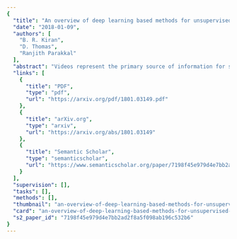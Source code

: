 ```yaml
---
{
  "title": "An overview of deep learning based methods for unsupervised and semi-supervised anomaly detection in videos",
  "date": "2018-01-09",
  "authors": [
    "B. R. Kiran",
    "D. Thomas",
    "Ranjith Parakkal"
  ],
  "abstract": "Videos represent the primary source of information for surveillance applications and are available in large amounts but in most cases contain little or no annotation for supervised learning. This article reviews the state-of-the-art deep learning based methods for video anomaly detection and categorizes them based on the type of model and criteria of detection. We also perform simple studies to understand the different approaches and provide the criteria of evaluation for spatio-temporal anomaly detection.",
  "links": [
    {
      "title": "PDF",
      "type": "pdf",
      "url": "https://arxiv.org/pdf/1801.03149.pdf"
    },
    {
      "title": "arXiv.org",
      "type": "arxiv",
      "url": "https://arxiv.org/abs/1801.03149"
    },
    {
      "title": "Semantic Scholar",
      "type": "semanticscholar",
      "url": "https://www.semanticscholar.org/paper/7198f45e979d4e7bb2ad2f8a5f098ab196c532b6"
    }
  ],
  "supervision": [],
  "tasks": [],
  "methods": [],
  "thumbnail": "an-overview-of-deep-learning-based-methods-for-unsupervised-and-semi-supervised-anomaly-detection-in-videos-thumb.jpg",
  "card": "an-overview-of-deep-learning-based-methods-for-unsupervised-and-semi-supervised-anomaly-detection-in-videos-card.jpg",
  "s2_paper_id": "7198f45e979d4e7bb2ad2f8a5f098ab196c532b6"
}
---
```


